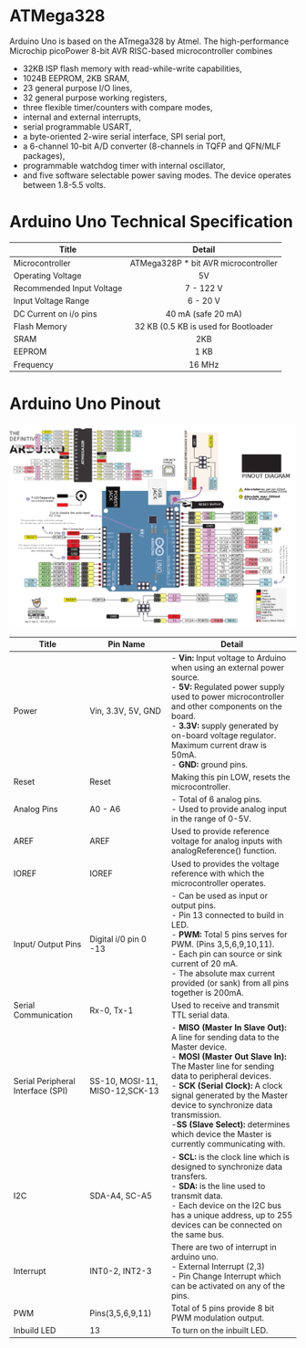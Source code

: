 # ATMega328

Arduino Uno is based on the ATmega328 by Atmel. The high-performance Microchip picoPower 8-bit AVR RISC-based microcontroller combines 
- 32KB ISP flash memory with read-while-write capabilities, 
- 1024B EEPROM, 2KB SRAM, 
- 23 general purpose I/O lines, 
- 32 general purpose working registers, 
- three flexible timer/counters with compare modes, 
- internal and external interrupts, 
- serial programmable USART, 
- a byte-oriented 2-wire serial interface, SPI serial port, 
- a 6-channel 10-bit A/D converter (8-channels in TQFP and QFN/MLF packages), 
- programmable watchdog timer with internal oscillator, 
- and five software selectable power saving modes. The device operates between 1.8-5.5 volts.


# Arduino Uno Technical Specification

| **Title**         | **Detail**           | 
| ------------- |:-------------:| 
| Microcontroller     | ATMega328P * bit AVR microcontroller |
| Operating Voltage     | 5V      |
| Recommended Input Voltage | 7 - 122 V    |
| Input Voltage Range| 6 - 20 V |
| DC Current on i/o pins| 40 mA (safe 20 mA)|
| Flash Memory| 32 KB (0.5 KB is used for Bootloader|
| SRAM| 2KB |
| EEPROM| 1 KB |
| Frequency| 16 MHz|

# Arduino Uno Pinout

![pinout_arduino_uno](./pinout_arduino_uno.png)

| **Title** | **Pin Name**| **Detail** |
| ------------- |-------------| -------------|
| Power | Vin, 3.3V, 5V, GND | - **Vin:** Input voltage to Arduino when using an external power source.  <br> -  **5V:** Regulated power supply used to power microcontroller and other components on the board. <br> - **3.3V:** supply generated by on-board voltage regulator. Maximum current draw is 50mA.<br> - **GND:** ground pins. |
| Reset | Reset | Making this pin LOW, resets the microcontroller. |
| Analog Pins | A0 - A6 | - Total of 6 analog pins. <br> - Used to provide analog input in the range of 0-5V. |
| AREF | AREF | Used to provide reference voltage for analog inputs with analogReference() function.|
| IOREF| IOREF | Used to provides the voltage reference with which the microcontroller operates.
| Input/ Output Pins | Digital i/0 pin 0 -13 | - Can be used as input or output pins. <br> - Pin 13 connected to build in LED. <br> - **PWM:** Total 5 pins serves for PWM. (Pins 3,5,6,9,10,11). <br> - Each pin can source or sink current of 20 mA. <br> - The absolute max current provided (or sank) from all pins together is 200mA.  |
| Serial Communication | Rx-0, Tx-1 | Used to receive and transmit TTL serial data. |
| Serial Peripheral Interface (SPI) | SS-10, MOSI-11, MISO-12,SCK-13 | - **MISO (Master In Slave Out):** A line for sending data to the Master device. <br> - **MOSI (Master Out Slave In):**  The Master line for sending data to peripheral devices.<br> - **SCK (Serial Clock):** A clock signal generated by the Master device to synchronize data transmission. <br> -**SS (Slave Select):** determines which device the Master is currently communicating with. |
| I2C | SDA-A4, SC-A5 | - **SCL:** is the clock line which is designed to synchronize data transfers.<br> - **SDA:** is the line used to transmit data.<br> - Each device on the I2C bus has a unique address, up to 255 devices can be connected on the same bus.|
| Interrupt | INT0-2, INT2-3 | There are two of interrupt in arduino uno.<br> - External Interrupt (2,3) <br> - Pin Change Interrupt which can be activated on any of the pins.|
| PWM | Pins(3,5,6,9,11) | Total of 5 pins provide 8 bit PWM modulation output. |
| Inbuild LED | 13 | To turn on the inbuilt LED. |








